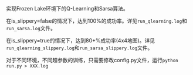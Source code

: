 实现Frozen Lake环境下的Q-Learning和Sarsa算法。

在is_slippery=false的情况下，达到100%的成功率。详见`run_qlearning.log`和`run_sarsa.log`文件。

在is_slippery=true的情况下，达到80+%成功率(4x4地图)。详见`run_qlearning_slippery.log`和`run_sarsa_slippery.log`文件。


对于不同环境，不同超参数的训练，只需要修改config.py文件，运行`python run.py > XXX.log`

